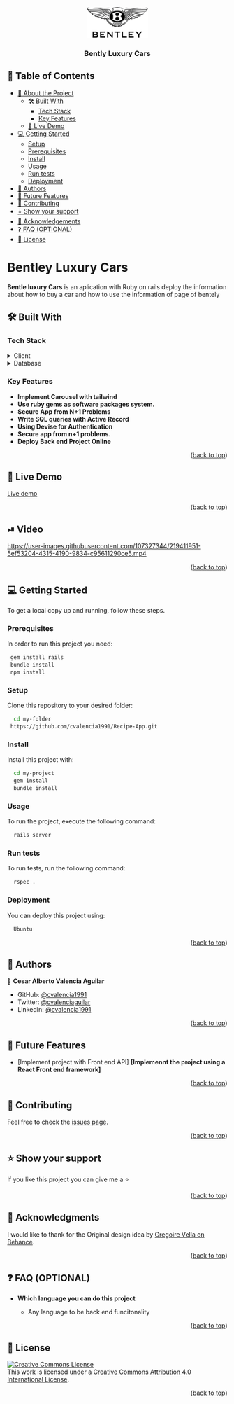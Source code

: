 <a name="readme-top"></a>


<div align="center">

  <img src="Bently_logo.png" alt="logo" width="140"  height="auto" />
  <br/>
  <h3><b>Bently Luxury Cars</b></h3>
</div>

## 📗 Table of Contents

- [📖 About the Project](#about-project)
  - [🛠 Built With](#built-with)
    - [Tech Stack](#tech-stack)
    - [Key Features](#key-features)
  - [🚀 Live Demo](#live-demo)
- [💻 Getting Started](#getting-started)
  - [Setup](#setup)
  - [Prerequisites](#prerequisites)
  - [Install](#install)
  - [Usage](#usage)
  - [Run tests](#run-tests)
  - [Deployment](#triangular_flag_on_post-deployment)
- [👥 Authors](#authors)
- [🔭 Future Features](#future-features)
- [🤝 Contributing](#contributing)
- [⭐️ Show your support](#support)
- [🙏 Acknowledgements](#acknowledgements)
- [❓ FAQ (OPTIONAL)](#faq)
- [📝 License](#license)


# Bentley Luxury Cars <a name="about-project"></a>

**Bentle luxury Cars** is an aplication with Ruby on rails deploy the information about how to buy a car and
how to use the information of page of bentely

## 🛠 Built With <a name="built-with"></a>

### Tech Stack <a name="tech-stack"></a>


<details>
  <summary>Client</summary>
  <ul>
    <li><a href="https://rubyonrails.org/">Ruby on rails </a></li>
  </ul>
</details>

<details>
<summary>Database</summary>
  <ul>
    <li><a href="https://www.postgresql.org/">PostgreSQL</a></li>
  </ul>
</details>


### Key Features <a name="key-features"></a>

- **Implement Carousel with tailwind**
- **Use ruby gems as software packages system.**
- **Secure App from N+1 Problems**
- **Write SQL queries with Active Record**
- **Using Devise for Authentication**
- **Secure app from n+1 problems.**
- **Deploy Back end Project Online**

<p align="right">(<a href="#readme-top">back to top</a>)</p>


## 🚀 Live Demo <a name="live-demo"></a>


[Live demo](https://bently-luxury-app.onrender.com/)

<p align="right">(<a href="#readme-top">back to top</a>)</p>

## ⏯ Video <a name="live-demo"></a>



https://user-images.githubusercontent.com/107327344/219411951-5ef53204-4315-4190-9834-c95611290ce5.mp4



<p align="right">(<a href="#readme-top">back to top</a>)</p>




## 💻 Getting Started <a name="getting-started"></a>

To get a local copy up and running, follow these steps.

### Prerequisites

In order to run this project you need:


```sh
 gem install rails
 bundle install
 npm install
```


### Setup

Clone this repository to your desired folder:

```sh
  cd my-folder
 https://github.com/cvalencia1991/Recipe-App.git
```


### Install

Install this project with:


```sh
  cd my-project
  gem install
  bundle install
```


### Usage

To run the project, execute the following command:


```sh
  rails server
```


### Run tests

To run tests, run the following command:


```sh
  rspec .
```


### Deployment

You can deploy this project using:


```sh
  Ubuntu
```


<p align="right">(<a href="#readme-top">back to top</a>)</p>


## 👥 Authors <a name="authors"></a>

👤 **Cesar Alberto Valencia Aguilar**

- GitHub: [@cvalencia1991](https://github.com/cvalencia1991)
- Twitter: [@cvalenciaguilar](https://twitter.com/cvalenciaguilar)
- LinkedIn: [@cvalencia1991](https://www.linkedin.com/in/cvalenciaguilar/)

<p align="right">(<a href="#readme-top">back to top</a>)</p>


## 🔭 Future Features <a name="future-features"></a>


- [Implement project with Front end API] **[Implemennt the project using a React Front end framework]**

<p align="right">(<a href="#readme-top">back to top</a>)</p>


## 🤝 Contributing <a name="contributing"></a>


Feel free to check the [issues page](https://github.com/cvalencia1991/Recipe-App/issues).

<p align="right">(<a href="#readme-top">back to top</a>)</p>


## ⭐️ Show your support <a name="support"></a>


If you like this project you can give me a ⭐️

<p align="right">(<a href="#readme-top">back to top</a>)</p>


## 🙏 Acknowledgments <a name="acknowledgements"></a>


I would like to thank for the  Original design idea by [Gregoire Vella on Behance](https://www.behance.net/gallery/87986829/What-if-Bentley-website-was-luxurious-Concept).

<p align="right">(<a href="#readme-top">back to top</a>)</p>


## ❓ FAQ (OPTIONAL) <a name="faq"></a>


- **Which language you can do this project**

  - Any language to be back end funcitonality



<p align="right">(<a href="#readme-top">back to top</a>)</p>


## 📝 License <a name="license"></a>

<a rel="license" href="http://creativecommons.org/licenses/by/4.0/"><img alt="Creative Commons License" style="border-width:0" src="https://i.creativecommons.org/l/by/4.0/88x31.png" /></a><br />This work is licensed under a <a rel="license" href="http://creativecommons.org/licenses/by/4.0/">Creative Commons Attribution 4.0 International License</a>.

<p align="right">(<a href="#readme-top">back to top</a>)</p>
